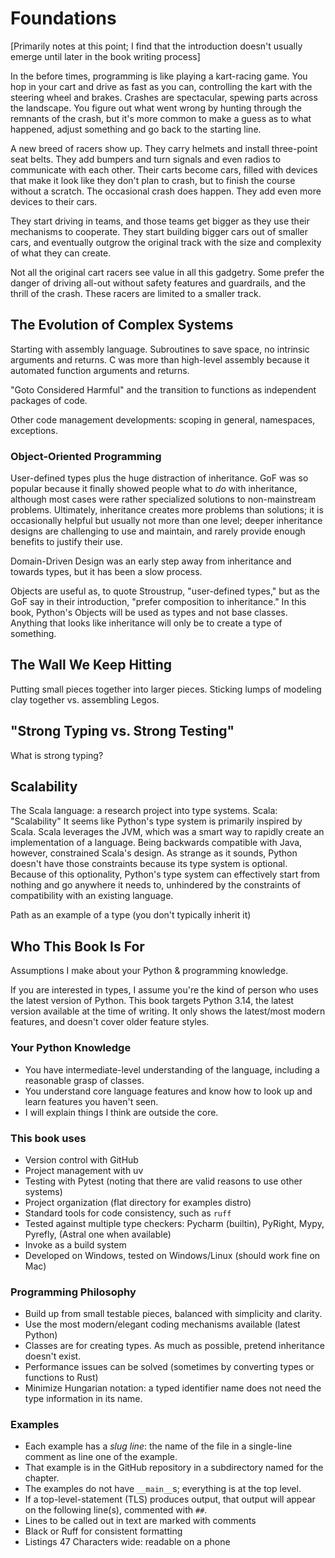 # Foundations

[Primarily notes at this point; I find that the introduction doesn't usually emerge until later in the book writing process]

In the before times, programming is like playing a kart-racing game.
You hop in your cart and drive as fast as you can, controlling the kart with the steering wheel and brakes.
Crashes are spectacular, spewing parts across the landscape.
You figure out what went wrong by hunting through the remnants of the crash,
but it's more common to make a guess as to what happened, adjust something and go back to the starting line.

A new breed of racers show up.
They carry helmets and install three-point seat belts.
They add bumpers and turn signals and even radios to communicate with each other.
Their carts become cars, filled with devices that make it look like they don't plan to crash,
but to finish the course without a scratch.
The occasional crash does happen.
They add even more devices to their cars.

They start driving in teams, and those teams get bigger as they use their mechanisms to cooperate.
They start building bigger cars out of smaller cars,
and eventually outgrow the original track with the size and complexity of what they can create.

Not all the original cart racers see value in all this gadgetry.
Some prefer the danger of driving all-out without safety features and guardrails, and the thrill of the crash.
These racers are limited to a smaller track.

## The Evolution of Complex Systems

Starting with assembly language.
Subroutines to save space, no intrinsic arguments and returns.
C was more than high-level assembly because it automated function arguments and returns.

"Goto Considered Harmful" and the transition to functions as independent packages of code.

Other code management developments: scoping in general, namespaces, exceptions.

### Object-Oriented Programming

User-defined types plus the huge distraction of inheritance.
GoF was so popular because it finally showed people what to _do_ with inheritance, although most cases were rather specialized solutions to non-mainstream problems.
Ultimately, inheritance creates more problems than solutions; it is occasionally helpful but usually not more than one level; deeper inheritance designs are challenging to use and maintain, and rarely provide enough benefits to justify their use.

Domain-Driven Design was an early step away from inheritance and towards types, but it has been a slow process.

Objects are useful as, to quote Stroustrup, "user-defined types," but as the GoF say in their introduction, "prefer composition to inheritance."
In this book, Python's Objects will be used as types and not base classes.
Anything that looks like inheritance will only be to create a type of something.

## The Wall We Keep Hitting

Putting small pieces together into larger pieces.
Sticking lumps of modeling clay together vs. assembling Legos.

## "Strong Typing vs. Strong Testing"

What is strong typing?

## Scalability

The Scala language: a research project into type systems.
Scala: "Scalability"
It seems like Python's type system is primarily inspired by Scala.
Scala leverages the JVM, which was a smart way to rapidly create an implementation of a language.
Being backwards compatible with Java, however, constrained Scala's design.
As strange as it sounds, Python doesn't have those constraints because its type system is optional.
Because of this optionality, Python's type system can effectively start from nothing and go anywhere it needs to, unhindered by the constraints of compatibility with an existing language.

Path as an example of a type (you don't typically inherit it)

## Who This Book Is For

Assumptions I make about your Python & programming knowledge.

If you are interested in types, I assume you're the kind of person who uses the latest version of Python.
This book targets Python 3.14, the latest version available at the time of writing.
It only shows the latest/most modern features, and doesn't cover older feature styles.

### Your Python Knowledge

- You have intermediate-level understanding of the language, including a reasonable grasp of classes.
- You understand core language features and know how to look up and learn features you haven't seen.
- I will explain things I think are outside the core.

### This book uses

- Version control with GitHub
- Project management with uv
- Testing with Pytest (noting that there are valid reasons to use other systems)
- Project organization (flat directory for examples distro)
- Standard tools for code consistency, such as `ruff`
- Tested against multiple type checkers: Pycharm (builtin), PyRight, Mypy, Pyrefly, (Astral one when available)
- Invoke as a build system
- Developed on Windows, tested on Windows/Linux (should work fine on Mac)

### Programming Philosophy

- Build up from small testable pieces, balanced with simplicity and clarity.
- Use the most modern/elegant coding mechanisms available (latest Python)
- Classes are for creating types.
  As much as possible, pretend inheritance doesn't exist.
- Performance issues can be solved (sometimes by converting types or functions to Rust)
- Minimize Hungarian notation: a typed identifier name does not need the type information in its name.

### Examples

- Each example has a _slug line_: the name of the file in a single-line comment as line one of the example.
- That example is in the GitHub repository in a subdirectory named for the chapter.
- The examples do not have `__main__`s; everything is at the top level.
- If a top-level-statement (TLS) produces output, that output will appear on the following line(s), commented with `##`.
- Lines to be called out in text are marked with comments
- Black or Ruff for consistent formatting
- Listings 47 Characters wide: readable on a phone
